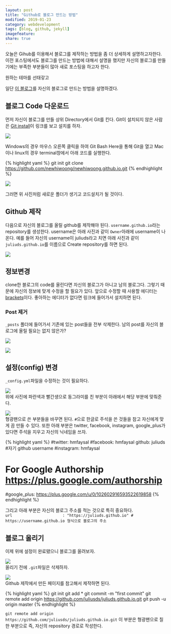 ```yaml
---
layout: post
title: "Github로 블로그 만드는 방법"
modified: 2019-01-23
category: webdevelopment
tags: [blog, github, jekyll]
imagefeature: 
share: true
---
```


 오늘은 Gihub를 이용해서 블로그를 제작하는 방법을 좀 더 상세하게 설명하고자한다. 이전 포스팅에서도 블로그를 만드는 방법에 대해서 설명을 했지만 자신의 블로그를 만들기에는 부족한 부분들이 많아 새로 포스팅을 하고자 한다.
 
 원하는 테마를 선태갛고
 
 일단 [이 블로그](https://github.com/newhiwoong/newhiwoong.github.io)를 자신의 블로그로 만드는 방법을 설명하겠다.
 
## 블로그 Code 다운로드
먼저 자신이 블로그를 만들 상위 Directory에서 Git를 킨다. Git이 설치되지 않은 사람은 [Git install](https://git-scm.com/book/ko/v2/%EC%8B%9C%EC%9E%91%ED%95%98%EA%B8%B0-Git-%EC%84%A4%EC%B9%98)이 링크를 보고 설치를 하자.

![](images/blog1.JPG)

Windows의 경우 마우스 오른쪽 클릭을 하여 Git Bash Here을 통해 Git을 열고 Mac이나 linux의 경우 terminal창에서 아래 코드를 실행한다.

{% highlight yaml %}
git init
git clone https://github.com/newhiwoong/newhiwoong.github.io.git
{% endhighlight %}

![](images/blog2.JPG)

그러면 위 사진처럼 새로운 폴더가 생기고 코드설치가 될 것이다.

## Github 제작
다음으로 자신의 블로그를 올릴 github를 제작해야 된다. `username.github.io`라는 repository를 생성한다. username은 아래 사진과 같이 `Owner`아래에 username이 나온다. 예를 들어 자신의 username이 juliuds라고 치면 아래 사진과 같이 `juliuds.github.io`를 이름으로 Create repository를 하면 된다.

![](images/blog3.JPG)

## 정보변경
clone한 블로그의 code를 올린다면 자신의 블로그가 아니고 남의 블로그다. 그렇기 때문에 자신의 정보에 맞게 수정을 할 필요가 있다. 앞으로 수정할 때 사용할 에디터는 [brackets](http://brackets.io/)이다. 좋아하는 에디터가 없다면 링크에 들어가서 설치하면 된다.

### Post 제거
`_posts` 폴더에 들어가서 기존에 있는 post들을 전부 삭제한다. 남의 post를 자신의 블로그에 올릴 필요는 없지 않은가?

![](images/blog4.JPG)

![](images/blog5.JPG)

## 설정(config) 변경
`_config.yml`파일을 수정하는 것이 필요하다. 

![](images/blog6.JPG)  
위에 사진에 파란색과 빨간생으로 동그라미를 친 부분이 아래에서 해당 부분에 맞춰준다.

![](images/blog7.JPG)  
형광팬으로 쓴 부분들을 바꾸면 된다. `#`으로 한글로 주석을 쓴 것들을 참고 자신에게 맞게 끔 만들 수 있다. 또한 아래 부분은 twitter, facebook, instagram, google_plus가 있다면 주석을 지우고 자신의 닉네임을 쓰자.

{% highlight yaml %}
  #twitter:        hmfaysal
  #facebook:       hmfaysal
  github:         juliuds   #자기 github username
  #instagram:      hmfaysal
  # For Google Authorship https://plus.google.com/authorship
  #google_plus:    https://plus.google.com/u/0/102602916593522619858
{% endhighlight %}

그리고 아래 부분은 자신의 블로그 주소를 적는 것으로 특히 중요하다.  
`url                      : "https://juliuds.github.io" # https://username.github.io 형식으로 블로그의 주소`

## 블로그 올리기
이제 위에 설정이 완료됐으니 블로그를 올려보자.

![](images/blog9.JPG)  
올리기 전에 `.git`파일은 삭제하자.


![](images/blog8.JPG)  
Github 제작에서 만든 페이지를 참고해서 제작하면 된다.

{% highlight yaml %}
git init
git add *
git commit -m "first commit"
git remote add origin https://github.com/juliusds/juliuds.github.io.git
git push -u origin master
{% endhighlight %}

`git remote add origin https://github.com/juliusds/juliuds.github.io.git` 이 부분은 형광팬으로 칠한 부분으로 즉, 자신의 repository 경로로 작성한다.

